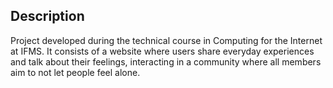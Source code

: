 ## Description

Project developed during the technical course in Computing for the Internet at IFMS. It consists of a website where users share everyday experiences and talk about their feelings, interacting in a community where all members aim to not let people feel alone.
